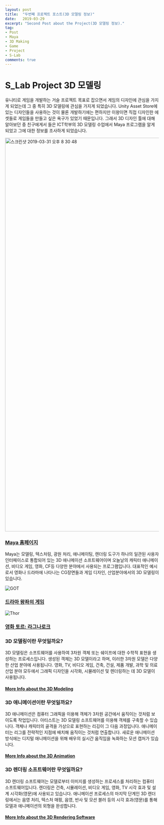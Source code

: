 ```yaml
---
layout: post
title:  "두번째 프로젝트 포스트(3D 모델링 정보)"
date:   2019-03-29
excerpt: "Second Post about the Project(3D 모델링 정보)."
tag: 
- Post
- Maya
- 3D Making
- Game
- Project
- S-Lab
comments: true
---
```


# S_Lab Project 3D 모델링

유니티로 게임을 개발하는 거슬 프로젝트 목표로 잡으면서 게임의 디자인에 관심을 가지게 되었는데 그 중 특히 3D 모델링에 관심을 가지게 되었습니다.
Unity Asset Store에 있는 디자인들을 사용하는 것이 물론 개발하기에는 편하지만 이왕이면 직접 디자인한 에셋들로 게임들을 만들고 싶은 욕구가 있었기 때문입니다.
그래서 3D 디자인 툴에 대해 알아보던 중 친구에게서 들은 ICT학부의 3D 모델링 수업에서 Maya 프로그램을 알게 되었고 그에 대한 정보를 조사하게 되었습니다.



<img width="1285" alt="스크린샷 2019-03-31 오후 8 30 48" src="https://user-images.githubusercontent.com/39361933/55288543-04d98280-53f4-11e9-9a48-2713b46859c1.png">


### [Maya 홈페이지](https://www.autodesk.co.kr/products/maya/overview)
Maya는 모델링, 텍스처링, 광원 처리, 애니메이팅, 렌더링 도구가 하나의 일관된 사용자 인터페이스로 통합되어 있는 3D 애니메이션 소프트웨어이며 오늘날의 캐릭터 애니메이션, 비디오 게임, 영화, CF등 다양한 분야에서 사용되는 프로그램입니다. 
대표적인 예시로서 영화나 드라마에 나타나는 CG장면들과 게임 디자인, 산업분야에서의 3D 모델링이 있습니다.

![GOT](https://user-images.githubusercontent.com/39361933/55288709-7a465280-53f6-11e9-8ba1-b7e45bfe98f1.jpg)
### [드라마 왕좌의 게임](https://area.autodesk.com/life-in-3d/mackevision-on-game-of-thrones-season-7/)



![Thor](https://user-images.githubusercontent.com/39361933/55288821-f8efbf80-53f7-11e9-9c85-72c349353473.jpg)
### [영화 토르: 라그나로크](https://area.autodesk.com/life-in-3d/rising-sun-pictures-on-thor-ragnarok/)



### 3D 모델링이란 무엇일까요?
3D 모델링은 소프트웨어를 사용하여 3차원 객체 또는 쉐이프에 대한 수학적 표현을 생성하는 프로세스입니다. 생성된 객체는 3D 모델이라고 하며, 이러한 3차원 모델은 다양한 산업 분야에 사용됩니다.
영화, TV, 비디오 게임, 건축, 건설, 제품 개발, 과학 및 의료 산업 분야 모두에서 그래픽 디자인을 시각화, 시뮬레이션 및 렌더링하는 데 3D 모델이 사용됩니다.
#### [More Info about the 3D Modeling](https://www.autodesk.co.kr/solutions/3d-modeling-software)



### 3D 애니메이션이란 무엇일까요?
3D 애니메이션은 컴퓨터 그래픽을 이용해 객체가 3차원 공간에서 움직이는 것처럼 보이도록 작업입니다. 아티스트는 3D 모델링 소프트웨어를 이용해 객체를 구축할 수 있습니다. 객체나 캐릭터의 골격을 가상으로 표현하는 리깅이 그 다음 과정입니다. 애니메이터는 리그를 전략적인 지점에 배치해 움직이는 것처럼 연출합니다. 
새로운 애니메이션 방식에는 디지털 애니메이션을 위해 배우의 실시간 움직임을 녹화하는 모션 캡처가 있습니다.

#### [More Info about the 3D Animation](https://www.autodesk.co.kr/solutions/3d-animation-software)



### 3D 렌더링 소프트웨어란 무엇일까요?
3D 렌더링 소프트웨어는 모델로부터 이미지를 생성하는 프로세스를 처리하는 컴퓨터 소프트웨어입니다. 렌더링은 건축, 시뮬레이션, 비디오 게임, 영화, TV 시각 효과 및 설계 시각화(영문)에 사용되고 있습니다. 
애니메이션 프로세스의 마지막 단계인 3D 렌더링에서는 음영 처리, 텍스처 매핑, 음영, 반사 및 모션 블러 등의 시각 효과(영문)를 통해 모델과 애니메이션의 외형을 완성합니다.

#### [More Info about the 3D Rendering Software](https://www.autodesk.co.kr/solutions/3d-rendering-software)
